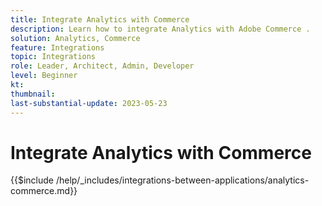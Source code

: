 ```yaml
---
title: Integrate Analytics with Commerce
description: Learn how to integrate Analytics with Adobe Commerce . 
solution: Analytics, Commerce
feature: Integrations
topic: Integrations
role: Leader, Architect, Admin, Developer
level: Beginner
kt:
thumbnail:
last-substantial-update: 2023-05-23
---
```


# Integrate Analytics with Commerce

{{$include /help/_includes/integrations-between-applications/analytics-commerce.md}}
